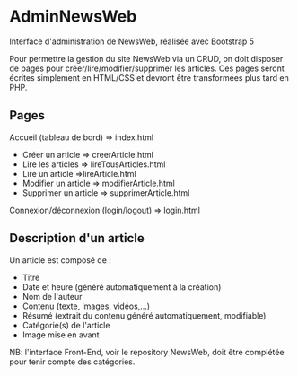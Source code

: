 # AdminNewsWeb
Interface d'administration de NewsWeb, réalisée avec Bootstrap 5

Pour permettre la gestion du site NewsWeb via un CRUD, on doit disposer de pages pour créer/lire/modifier/supprimer les articles.
Ces pages seront écrites simplement en HTML/CSS et devront être transformées plus tard en PHP.

## Pages

Accueil (tableau de bord)		=> index.html

- Créer un article => creerArticle.html
- Lire les articles => lireTousArticles.html
- Lire un article =>lireArticle.html
- Modifier un article	=> modifierArticle.html
- Supprimer un article	=> supprimerArticle.html

Connexion/déconnexion (login/logout)	=> login.html

## Description d'un article

Un article est composé de :
- Titre
- Date et heure (généré automatiquement à la création)
- Nom de l'auteur
- Contenu (texte, images, vidéos,...)
- Résumé (extrait du contenu généré automatiquement, modifiable)
- Catégorie(s) de l'article
- Image mise en avant

NB: l'interface Front-End, voir le repository NewsWeb, doit être complétée pour tenir compte des catégories.
